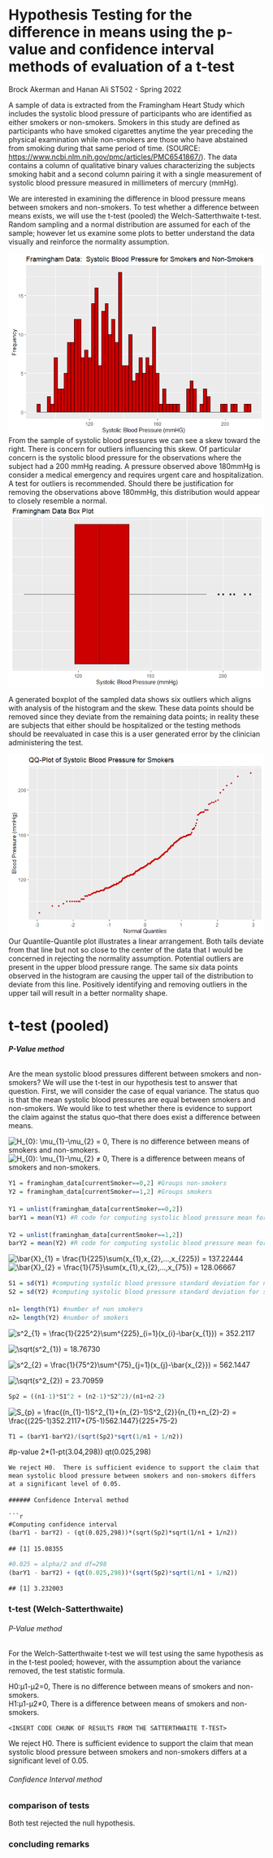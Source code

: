 Hypothesis Testing for the difference in means using the p-value and
confidence interval methods of evaluation of a t-test
================
Brock Akerman and Hanan Ali
ST502 - Spring 2022

A sample of data is extracted from the Framingham Heart Study which
includes the systolic blood pressure of participants who are identified
as either smokers or non-smokers. Smokers in this study are defined as
participants who have smoked cigarettes anytime the year preceding the
physical examination while non-smokers are those who have abstained from
smoking during that same period of time. (SOURCE:
<https://www.ncbi.nlm.nih.gov/pmc/articles/PMC6541867/>). The data
contains a column of qualitative binary values characterizing the
subjects smoking habit and a second column pairing it with a single
measurement of systolic blood pressure measured in millimeters of
mercury (mmHg).

We are interested in examining the difference in blood pressure means
between smokers and non-smokers. To test whether a difference between
means exists, we will use the t-test (pooled) the Welch-Satterthwaite
t-test. Random sampling and a normal distribution are assumed for each
of the sample; however let us examine some plots to better understand
the data visually and reinforce the normality assumption.  
  
<img src="Project1_files/figure-gfm/unnamed-chunk-4-1.png" style="display: block; margin: auto;" />
From the sample of systolic blood pressures we can see a skew toward the
right. There is concern for outliers influencing this skew. Of
particular concern is the systolic blood pressure for the observations
where the subject had a 200 mmHg reading. A pressure observed above
180mmHg is consider a medical emergency and requires urgent care and
hospitalization. A test for outliers is recommended. Should there be
justification for removing the observations above 180mmHg, this
distribution would appear to closely resemble a normal.  
  
<img src="Project1_files/figure-gfm/unnamed-chunk-5-1.png" style="display: block; margin: auto;" />  
  
A generated boxplot of the sampled data shows six outliers which aligns
with analysis of the histogram and the skew. These data points should be
removed since they deviate from the remaining data points; in reality
these are subjects that either should be hospitalized or the testing
methods should be reevaluated in case this is a user generated error by
the clinician administering the test.  
  
  
<img src="Project1_files/figure-gfm/unnamed-chunk-6-1.png" style="display: block; margin: auto;" />
Our Quantile-Quantile plot illustrates a linear arrangement. Both tails
deviate from that line but not so close to the center of the data that I
would be concerned in rejecting the normality assumption. Potential
outliers are present in the upper blood pressure range. The same six
data points observed in the histogram are causing the upper tail of the
distribution to deviate from this line. Positively identifying and
removing outliers in the upper tail will result in a better normality
shape.  
  

# t-test (pooled)

###### **P-Value method**

Are the mean systolic blood pressures different between smokers and
non-smokers? We will use the t-test in our hypothesis test to answer
that question. First, we will consider the case of equal variance. The
status quo is that the mean systolic blood pressures are equal between
smokers and non-smokers. We would like to test whether there is evidence
to support the claim against the status quo–that there does exist a
difference between means.  
  
  
![H\_{0}: \\mu\_{1}-\\mu\_{2} = 0](https://latex.codecogs.com/png.image?%5Cdpi%7B110%7D&space;%5Cbg_white&space;H_%7B0%7D%3A%20%5Cmu_%7B1%7D-%5Cmu_%7B2%7D%20%3D%200 "H_{0}: \mu_{1}-\mu_{2} = 0"),
There is no difference between means of smokers and non-smokers.  
![H\_{0}: \\mu\_{1}-\\mu\_{2} ≠ 0](https://latex.codecogs.com/png.image?%5Cdpi%7B110%7D&space;%5Cbg_white&space;H_%7B0%7D%3A%20%5Cmu_%7B1%7D-%5Cmu_%7B2%7D%20%E2%89%A0%200 "H_{0}: \mu_{1}-\mu_{2} ≠ 0"),
There is a difference between means of smokers and non-smokers.  
  
  

``` r
Y1 = framingham_data[currentSmoker==0,2] #Groups non-smokers
Y2 = framingham_data[currentSmoker==1,2] #Groups smokers

Y1 = unlist(framingham_data[currentSmoker==0,2])
barY1 = mean(Y1) #R code for computing systolic blood pressure mean for non-smokers

Y2 = unlist(framingham_data[currentSmoker==1,2])
barY2 = mean(Y2) #R code for computing systolic blood pressure mean for smokers
```

  
  
![\\bar{X}\_{1} = \\frac{1}{225}\\sum(x\_{1},x\_{2},...,x\_{225}) = 137.22444](https://latex.codecogs.com/png.image?%5Cdpi%7B110%7D&space;%5Cbg_white&space;%5Cbar%7BX%7D_%7B1%7D%20%3D%20%5Cfrac%7B1%7D%7B225%7D%5Csum%28x_%7B1%7D%2Cx_%7B2%7D%2C...%2Cx_%7B225%7D%29%20%3D%20137.22444 "\bar{X}_{1} = \frac{1}{225}\sum(x_{1},x_{2},...,x_{225}) = 137.22444")  
![\\bar{X}\_{2} = \\frac{1}{75}\\sum(x\_{1},x\_{2},...,x\_{75}) = 128.06667](https://latex.codecogs.com/png.image?%5Cdpi%7B110%7D&space;%5Cbg_white&space;%5Cbar%7BX%7D_%7B2%7D%20%3D%20%5Cfrac%7B1%7D%7B75%7D%5Csum%28x_%7B1%7D%2Cx_%7B2%7D%2C...%2Cx_%7B75%7D%29%20%3D%20128.06667 "\bar{X}_{2} = \frac{1}{75}\sum(x_{1},x_{2},...,x_{75}) = 128.06667")  
  
  

``` r
S1 = sd(Y1) #computing systolic blood pressure standard deviation for non smokers
S2 = sd(Y2) #computing systolic blood pressure standard deviation for smokers

n1= length(Y1) #number of non smokers
n2= length(Y2) #number of smokers
```

  
  
![s^2\_{1} = \\frac{1}{225^2}\\sum^{225}\_{i=1}(x\_{i}-\\bar{x\_{1}}) = 352.2117](https://latex.codecogs.com/png.image?%5Cdpi%7B110%7D&space;%5Cbg_white&space;s%5E2_%7B1%7D%20%3D%20%5Cfrac%7B1%7D%7B225%5E2%7D%5Csum%5E%7B225%7D_%7Bi%3D1%7D%28x_%7Bi%7D-%5Cbar%7Bx_%7B1%7D%7D%29%20%3D%20352.2117 "s^2_{1} = \frac{1}{225^2}\sum^{225}_{i=1}(x_{i}-\bar{x_{1}}) = 352.2117")  
  
![\\sqrt(s^2\_{1}) = 18.76730](https://latex.codecogs.com/png.image?%5Cdpi%7B110%7D&space;%5Cbg_white&space;%5Csqrt%28s%5E2_%7B1%7D%29%20%3D%2018.76730 "\sqrt(s^2_{1}) = 18.76730")  
  
![s^2\_{2} = \\frac{1}{75^2}\\sum^{75}\_{j=1}(x\_{j}-\\bar{x\_{2}}) = 562.1447](https://latex.codecogs.com/png.image?%5Cdpi%7B110%7D&space;%5Cbg_white&space;s%5E2_%7B2%7D%20%3D%20%5Cfrac%7B1%7D%7B75%5E2%7D%5Csum%5E%7B75%7D_%7Bj%3D1%7D%28x_%7Bj%7D-%5Cbar%7Bx_%7B2%7D%7D%29%20%3D%20562.1447 "s^2_{2} = \frac{1}{75^2}\sum^{75}_{j=1}(x_{j}-\bar{x_{2}}) = 562.1447")  
  
![\\sqrt(s^2\_{2}) = 23.70959](https://latex.codecogs.com/png.image?%5Cdpi%7B110%7D&space;%5Cbg_white&space;%5Csqrt%28s%5E2_%7B2%7D%29%20%3D%2023.70959 "\sqrt(s^2_{2}) = 23.70959")  
  
  

``` r
Sp2 = ((n1-1)*S1^2 + (n2-1)*S2^2)/(n1+n2-2)
```

![S\_{p} = \\frac{(n\_{1}-1)S^2\_{1}+(n\_{2}-1)S^2\_{2}}{n\_{1}+n\_{2}-2} = \\frac{(225-1)352.2117+(75-1)562.1447}{225+75-2}](https://latex.codecogs.com/png.image?%5Cdpi%7B110%7D&space;%5Cbg_white&space;S_%7Bp%7D%20%3D%20%5Cfrac%7B%28n_%7B1%7D-1%29S%5E2_%7B1%7D%2B%28n_%7B2%7D-1%29S%5E2_%7B2%7D%7D%7Bn_%7B1%7D%2Bn_%7B2%7D-2%7D%20%3D%20%5Cfrac%7B%28225-1%29352.2117%2B%2875-1%29562.1447%7D%7B225%2B75-2%7D "S_{p} = \frac{(n_{1}-1)S^2_{1}+(n_{2}-1)S^2_{2}}{n_{1}+n_{2}-2} = \frac{(225-1)352.2117+(75-1)562.1447}{225+75-2}")

``` r
T1 = (barY1-barY2)/(sqrt(Sp2)*sqrt(1/n1 + 1/n2))
```

\#p-value 2\*(1-pt(3.04,298)) qt(0.025,298)

    We reject H0.  There is sufficient evidence to support the claim that mean systolic blood pressure between smokers and non-smokers differs at a significant level of 0.05.  

    ###### Confidence Interval method

    ```r
    #Computing confidence interval 
    (barY1 - barY2) - (qt(0.025,298))*(sqrt(Sp2)*sqrt(1/n1 + 1/n2))

    ## [1] 15.08355

``` r
#0.025 = alpha/2 and df=298
(barY1 - barY2) + (qt(0.025,298))*(sqrt(Sp2)*sqrt(1/n1 + 1/n2))
```

    ## [1] 3.232003

### t-test (Welch-Satterthwaite)

###### P-Value method

For the Welch-Satterthwaite t-test we will test using the same
hypothesis as in the t-test pooled; however, with the assumption about
the variance removed, the test statistic formula.

H0:μ1-μ2=0, There is no difference between means of smokers and
non-smokers.  
H1:μ1-μ2≠0, There is a difference between means of smokers and
non-smokers.

``` satterthwaite
<INSERT CODE CHUNK OF RESULTS FROM THE SATTERTHWAITE T-TEST>
```

We reject H0. There is sufficient evidence to support the claim that
mean systolic blood pressure between smokers and non-smokers differs at
a significant level of 0.05.

###### Confidence Interval method

### comparison of tests

Both test rejected the null hypothesis.

### concluding remarks
